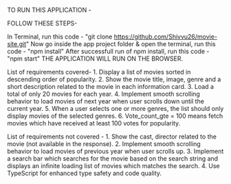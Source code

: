 TO RUN THIS APPLICATION -

FOLLOW THESE STEPS-

In Terminal, run this code - "git clone https://github.com/Shivvu26/movie-site.git"
Now go inside the app project folder & open the terminal, run this code - "npm install"
After successfull run of npm install, run this code - "npm start"
THE APPLICATION WILL RUN ON THE BROWSER.


List of requirements covered- 
    1. Display a list of movies sorted in descending order of popularity.
    2. Show the movie title, image, genre and a short description related to the movie in each information card.
    3. Load a total of only 20 movies for each year.
    4. Implement smooth scrolling behavior to load movies of next year when user scrolls down until the current year.
    5. When a user selects one or more genres, the list should only display movies of the selected genres.
    6. Vote_count_gte = 100 means fetch movies which have received at least 100 votes for popularity.


List of requirements not covered - 
    1. Show the cast, director related to the movie (not available in the response).
    2. Implement smooth scrolling behavior to load movies of previous year when user scrolls up.
    3. Implement a search bar which searches for the movie based on the search string and displays an infinite loading list of movies which matches the search.
    4. Use TypeScript for enhanced type safety and code quality.